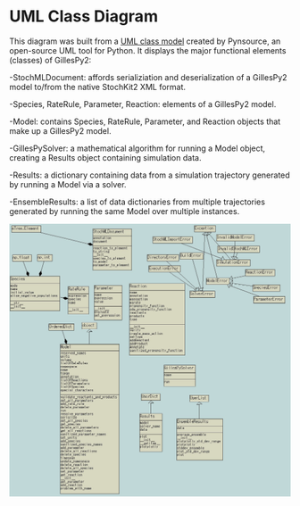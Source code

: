 # UML Class Diagram

This diagram was built from a [UML class model](docs/getting_started/basic_usage/GillesPy2_UML_class_model.pyns) created by Pynsource, an open-source UML tool for Python. It displays the major functional elements (classes) of GillesPy2:

-StochMLDocument: affords serializiation and deserialization of a GillesPy2 model to/from the native StochKit2 XML format.

-Species, RateRule, Parameter, Reaction: elements of a GillesPy2 model.

-Model: contains Species, RateRule, Parameter, and Reaction objects that make up a GillesPy2 model.

-GillesPySolver: a mathematical algorithm for running a Model object, creating a Results object containing simulation data.

-Results: a dictionary containing data from a simulation trajectory generated by running a Model via a solver.

-EnsembleResults: a list of data dictionaries from multiple trajectories generated by running the same Model over multiple instances.

![GillesPy2_UML_class_diagram](.graphics/GillesPy2_UML_class_diagram.png)